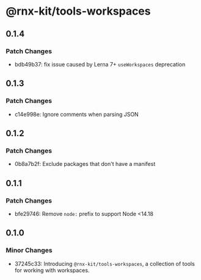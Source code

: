 # @rnx-kit/tools-workspaces

## 0.1.4

### Patch Changes

- bdb49b37: fix issue caused by Lerna 7+ `useWorkspaces` deprecation

## 0.1.3

### Patch Changes

- c14e998e: Ignore comments when parsing JSON

## 0.1.2

### Patch Changes

- 0b8a7b2f: Exclude packages that don't have a manifest

## 0.1.1

### Patch Changes

- bfe29746: Remove `node:` prefix to support Node <14.18

## 0.1.0

### Minor Changes

- 37245c33: Introducing `@rnx-kit/tools-workspaces`, a collection of tools for working with workspaces.
